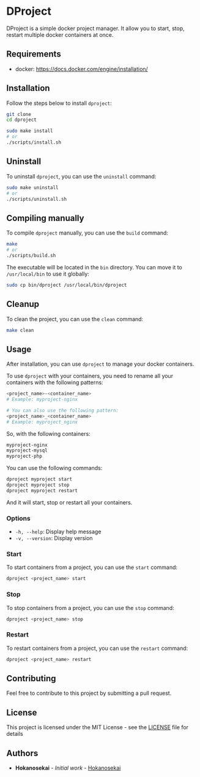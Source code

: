 # DProject

DProject is a simple docker project manager. It allow you to start, stop, restart multiple docker containers at once.

## Requirements

- docker: https://docs.docker.com/engine/installation/

## Installation

Follow the steps below to install `dproject`:

```bash
git clone 
cd dproject

sudo make install
# or
./scripts/install.sh
```

## Uninstall

To uninstall `dproject`, you can use the `uninstall` command:

```bash
sudo make uninstall
# or
./scripts/uninstall.sh
```

## Compiling manually

To compile `dproject` manually, you can use the `build` command:

```bash
make
# or
./scripts/build.sh
```

The executable will be located in the `bin` directory. You can move it to `/usr/local/bin` to use it globally:

```bash
sudo cp bin/dproject /usr/local/bin/dproject
```

## Cleanup

To clean the project, you can use the `clean` command:

```bash
make clean
```

## Usage

After installation, you can use `dproject` to manage your docker containers.

To use `dproject` with your containers, you need to rename all your containers with the following patterns:

```bash
<project_name>-<container_name>
# Example: myproject-nginx

# You can also use the following pattern:
<project_name>_<container_name>
# Example: myproject_nginx
```

So, with the following containers:

```bash
myproject-nginx
myproject-mysql
myproject-php
```

You can use the following commands:

```bash
dproject myproject start
dproject myproject stop
dproject myproject restart
```

And it will start, stop or restart all your containers.

### Options

- `-h, --help`: Display help message
- `-v, --version`: Display version

### Start

To start containers from a project, you can use the `start` command:

```bash
dproject <project_name> start
```

### Stop

To stop containers from a project, you can use the `stop` command:

```bash
dproject <project_name> stop
```

### Restart

To restart containers from a project, you can use the `restart` command:

```bash
dproject <project_name> restart
```

## Contributing

Feel free to contribute to this project by submitting a pull request.

## License

This project is licensed under the MIT License - see the [LICENSE](LICENSE) file for details

## Authors

- **Hokanosekai** - *Initial work* - [Hokanosekai](https://github.com/Hokanosekai)